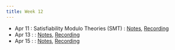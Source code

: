 ```yaml
---
title: Week 12
---
```


- Apr 11 : Satisfiability Modulo Theories (SMT) : [Notes](https://hackmd.io/@lfs/rJmvbXkVq), [Recording](https://brown.hosted.panopto.com/Panopto/Pages/Viewer.aspx?id=83c00cec-d2ac-4cae-95af-ae2900f646e8)
- Apr 13 : : [Notes](#), [Recording](#)
- Apr 15 : : [Notes](#), [Recording](#)
